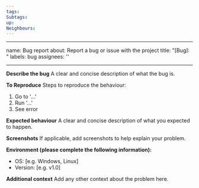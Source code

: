 ```yaml
---
tags: 
Subtags: 
up: 
Neighbours:
---
```


---
name: Bug report
about: Report a bug or issue with the project
title: "[Bug]: "
labels: bug
assignees: ''

---

**Describe the bug**
A clear and concise description of what the bug is.

**To Reproduce**
Steps to reproduce the behaviour:
1. Go to '...'
2. Run '...'
3. See error

**Expected behaviour**
A clear and concise description of what you expected to happen.

**Screenshots**
If applicable, add screenshots to help explain your problem.

**Environment (please complete the following information):**
- OS: [e.g. Windows, Linux]
- Version: [e.g. v1.0]

**Additional context**
Add any other context about the problem here.


























